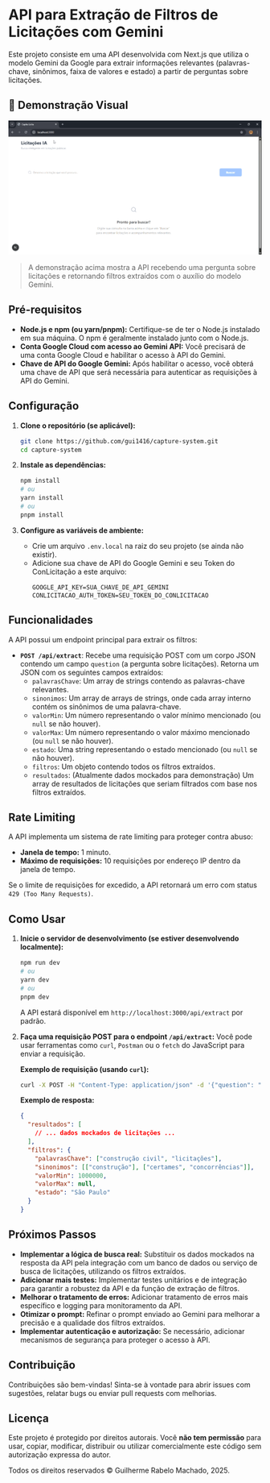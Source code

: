 # API para Extração de Filtros de Licitações com Gemini

Este projeto consiste em uma API desenvolvida com Next.js que utiliza o modelo Gemini da Google para extrair informações relevantes (palavras-chave, sinônimos, faixa de valores e estado) a partir de perguntas sobre licitações.

## 🎥 Demonstração Visual

![Demonstração da API em funcionamento](./assets/demo.gif)

> A demonstração acima mostra a API recebendo uma pergunta sobre licitações e retornando filtros extraídos com o auxílio do modelo Gemini.

## Pré-requisitos

* **Node.js e npm (ou yarn/pnpm):** Certifique-se de ter o Node.js instalado em sua máquina. O npm é geralmente instalado junto com o Node.js.
* **Conta Google Cloud com acesso ao Gemini API:** Você precisará de uma conta Google Cloud e habilitar o acesso à API do Gemini.
* **Chave de API do Google Gemini:** Após habilitar o acesso, você obterá uma chave de API que será necessária para autenticar as requisições à API do Gemini.

## Configuração

1.  **Clone o repositório (se aplicável):**
    ```bash
    git clone https://github.com/gui1416/capture-system.git
    cd capture-system
    ```

2.  **Instale as dependências:**
    ```bash
    npm install
    # ou
    yarn install
    # ou
    pnpm install
    ```

3.  **Configure as variáveis de ambiente:**
    * Crie um arquivo `.env.local` na raiz do seu projeto (se ainda não existir).
    * Adicione sua chave de API do Google Gemini e seu Token do ConLicitação a este arquivo:
        ```
        GOOGLE_API_KEY=SUA_CHAVE_DE_API_GEMINI
        CONLICITACAO_AUTH_TOKEN=SEU_TOKEN_DO_CONLICITACAO
        ```

## Funcionalidades

A API possui um endpoint principal para extrair os filtros:

* **`POST /api/extract`**: Recebe uma requisição POST com um corpo JSON contendo um campo `question` (a pergunta sobre licitações). Retorna um JSON com os seguintes campos extraídos:
    * `palavrasChave`: Um array de strings contendo as palavras-chave relevantes.
    * `sinonimos`: Um array de arrays de strings, onde cada array interno contém os sinônimos de uma palavra-chave.
    * `valorMin`: Um número representando o valor mínimo mencionado (ou `null` se não houver).
    * `valorMax`: Um número representando o valor máximo mencionado (ou `null` se não houver).
    * `estado`: Uma string representando o estado mencionado (ou `null` se não houver).
    * `filtros`: Um objeto contendo todos os filtros extraídos.
    * `resultados`: (Atualmente dados mockados para demonstração) Um array de resultados de licitações que seriam filtrados com base nos filtros extraídos.

## Rate Limiting

A API implementa um sistema de rate limiting para proteger contra abuso:

* **Janela de tempo:** 1 minuto.
* **Máximo de requisições:** 10 requisições por endereço IP dentro da janela de tempo.

Se o limite de requisições for excedido, a API retornará um erro com status `429 (Too Many Requests)`.

## Como Usar

1.  **Inicie o servidor de desenvolvimento (se estiver desenvolvendo localmente):**
    ```bash
    npm run dev
    # ou
    yarn dev
    # ou
    pnpm dev
    ```
    A API estará disponível em `http://localhost:3000/api/extract` por padrão.

2.  **Faça uma requisição POST para o endpoint `/api/extract`:**
    Você pode usar ferramentas como `curl`, `Postman` ou o `fetch` do JavaScript para enviar a requisição.

    **Exemplo de requisição (usando `curl`):**
    ```bash
    curl -X POST -H "Content-Type: application/json" -d '{"question": "Quais licitações de construção civil em São Paulo com valor acima de 1 milhão?"}' http://localhost:3000/api/extract
    ```

    **Exemplo de resposta:**
    ```json
    {
      "resultados": [
        // ... dados mockados de licitações ...
      ],
      "filtros": {
        "palavrasChave": ["construção civil", "licitações"],
        "sinonimos": [["construção"], ["certames", "concorrências"]],
        "valorMin": 1000000,
        "valorMax": null,
        "estado": "São Paulo"
      }
    }
    ```

## Próximos Passos

* **Implementar a lógica de busca real:** Substituir os dados mockados na resposta da API pela integração com um banco de dados ou serviço de busca de licitações, utilizando os filtros extraídos.
* **Adicionar mais testes:** Implementar testes unitários e de integração para garantir a robustez da API e da função de extração de filtros.
* **Melhorar o tratamento de erros:** Adicionar tratamento de erros mais específico e logging para monitoramento da API.
* **Otimizar o prompt:** Refinar o prompt enviado ao Gemini para melhorar a precisão e a qualidade dos filtros extraídos.
* **Implementar autenticação e autorização:** Se necessário, adicionar mecanismos de segurança para proteger o acesso à API.

## Contribuição

Contribuições são bem-vindas! Sinta-se à vontade para abrir issues com sugestões, relatar bugs ou enviar pull requests com melhorias.

## Licença

Este projeto é protegido por direitos autorais. Você **não tem permissão** para usar, copiar, modificar, distribuir ou utilizar comercialmente este código sem autorização expressa do autor.

Todos os direitos reservados © Guilherme Rabelo Machado, 2025.
